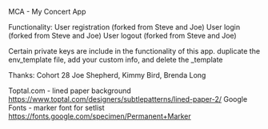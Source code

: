 MCA - My Concert App

Functionality:
User registration (forked from Steve and Joe)
User login (forked from Steve and Joe)
User logout (forked from Steve and Joe)



Certain private keys are include in the functionality of this app.
duplicate the env_template file, add your custom info, and delete the _template


Thanks:
Cohort 28
Joe Shepherd, Kimmy Bird, Brenda Long

Toptal.com - lined paper background
https://www.toptal.com/designers/subtlepatterns/lined-paper-2/
Google Fonts - marker font for setlist
https://fonts.google.com/specimen/Permanent+Marker
